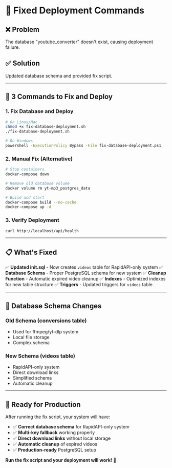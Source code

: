 # 🚀 Fixed Deployment Commands

## ❌ Problem
The database "youtube_converter" doesn't exist, causing deployment failure.

## ✅ Solution
Updated database schema and provided fix script.

---

## 🔧 **3 Commands to Fix and Deploy**

### **1. Fix Database and Deploy**
```bash
# On Linux/Mac
chmod +x fix-database-deployment.sh
./fix-database-deployment.sh

# On Windows
powershell -ExecutionPolicy Bypass -File fix-database-deployment.ps1
```

### **2. Manual Fix (Alternative)**
```bash
# Stop containers
docker-compose down

# Remove old database volume
docker volume rm yt-mp3_postgres_data

# Build and start
docker-compose build --no-cache
docker-compose up -d
```

### **3. Verify Deployment**
```bash
curl http://localhost/api/health
```

---

## 📋 **What's Fixed**

✅ **Updated init.sql** - Now creates `videos` table for RapidAPI-only system
✅ **Database Schema** - Proper PostgreSQL schema for new system
✅ **Cleanup Function** - Automatic expired video cleanup
✅ **Indexes** - Optimized indexes for new table structure
✅ **Triggers** - Updated triggers for `videos` table

---

## 🎯 **Database Schema Changes**

### Old Schema (conversions table)
- Used for ffmpeg/yt-dlp system
- Local file storage
- Complex schema

### New Schema (videos table)
- RapidAPI-only system
- Direct download links
- Simplified schema
- Automatic cleanup

---

## 🚀 **Ready for Production**

After running the fix script, your system will have:

- ✅ **Correct database schema** for RapidAPI-only system
- ✅ **Multi-key fallback** working properly
- ✅ **Direct download links** without local storage
- ✅ **Automatic cleanup** of expired videos
- ✅ **Production-ready** PostgreSQL setup

**Run the fix script and your deployment will work!** 🎉
